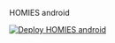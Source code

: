 HOMIES android

[![Deploy HOMIES android](https://github.com/HOMIES-Project/homies-android/actions/workflows/android-cd.yml/badge.svg?branch=develop)](https://github.com/HOMIES-Project/homies-android/actions/workflows/android-cd.yml)
